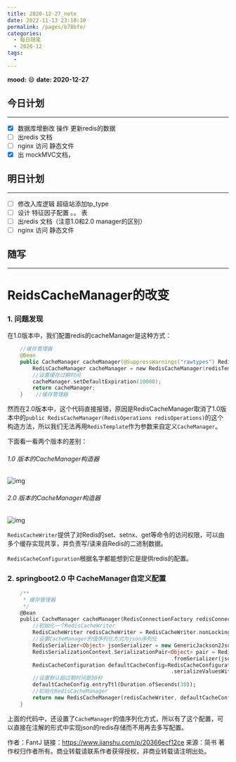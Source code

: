 ```yaml
---
title: 2020-12-27_note
date: 2022-11-13 23:10:10
permalink: /pages/b78bfe/
categories:
  - 每日随笔
  - 2020-12
tags:
  - 
---
```

**mood:** :smile:  																		**date: 2020-12-27**  
## 今日计划  
------
- [x]  数据库增删改 操作 更新redis的数据
- [ ] 出redis 文档
- [ ] nginx 访问 静态文件
- [x] 出 mockMVC文档，
## 明日计划  
------
- [ ]  修改入库逻辑 超级站添加tp_type
- [ ]  设计 特征因子配置 。。 表
- [ ]  出redis 文档（注意1.0和2.0 manager的区别）
- [ ] nginx 访问 静态文件
## 随写 
------

# ReidsCacheManager的改变

### 1. 问题发现

在1.0版本中，我们配置redis的cacheManager是这种方式：



```kotlin
    //缓存管理器
    @Bean
    public CacheManager cacheManager(@SuppressWarnings("rawtypes") RedisTemplate redisTemplate) {
        RedisCacheManager cacheManager = new RedisCacheManager(redisTemplate);
        //设置缓存过期时间
        cacheManager.setDefaultExpiration(10000);
        return cacheManager;
    }    //缓存管理器
```

然而在2.0版本中，这个代码直接报错，原因是RedisCacheManager取消了1.0版本中的`public RedisCacheManager(RedisOperations redisOperations)`的这个构造方法，所以我们无法再用`RedisTemplate`作为参数来自定义`CacheManager`。

下面看一看两个版本的差别：

###### 1.0 版本的CacheManager构造器

![img](https:////upload-images.jianshu.io/upload_images/5786888-4b9cd30262f4cec9.png?imageMogr2/auto-orient/strip|imageView2/2/w/613/format/webp)

###### 2.0 版本的CacheManager构造器

![img](https:////upload-images.jianshu.io/upload_images/5786888-0b8cd322165452c1.png?imageMogr2/auto-orient/strip|imageView2/2/w/961/format/webp)

`RedisCacheWriter`提供了对Redis的set、setnx、get等命令的访问权限，可以由多个缓存实现共享，并负责写/读来自Redis的二进制数据。

`RedisCacheConfiguration`根据名字都能想到它是提供redis的配置。

### 2. springboot2.0 中 CacheManager自定义配置



```dart
    /**
     * 缓存管理器
     */
    @Bean
    public CacheManager cacheManager(RedisConnectionFactory redisConnectionFactory) {
        //初始化一个RedisCacheWriter
        RedisCacheWriter redisCacheWriter = RedisCacheWriter.nonLockingRedisCacheWriter(redisConnectionFactory);
        //设置CacheManager的值序列化方式为json序列化
        RedisSerializer<Object> jsonSerializer = new GenericJackson2JsonRedisSerializer();
        RedisSerializationContext.SerializationPair<Object> pair = RedisSerializationContext.SerializationPair
                                                    .fromSerializer(jsonSerializer);
        RedisCacheConfiguration defaultCacheConfig=RedisCacheConfiguration.defaultCacheConfig()
                                                    .serializeValuesWith(pair);
        //设置默认超过期时间是30秒
        defaultCacheConfig.entryTtl(Duration.ofSeconds(30));
        //初始化RedisCacheManager
        return new RedisCacheManager(redisCacheWriter, defaultCacheConfig);
    }
```

上面的代码中，还设置了`CacheManager`的值序列化方式，所以有了这个配置，可以直接在注解的形式中实现json的redis存储而不用再去多写配置。



作者：FantJ
链接：https://www.jianshu.com/p/20366ecf12ce
来源：简书
著作权归作者所有。商业转载请联系作者获得授权，非商业转载请注明出处。